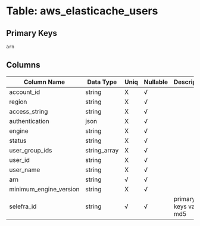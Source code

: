 # Table: aws_elasticache_users

## Primary Keys 

```
arn
```


## Columns 

|  Column Name   |  Data Type  | Uniq | Nullable | Description | 
|  ----  | ----  | ----  | ----  | ---- | 
| account_id | string | X | √ |  | 
| region | string | X | √ |  | 
| access_string | string | X | √ |  | 
| authentication | json | X | √ |  | 
| engine | string | X | √ |  | 
| status | string | X | √ |  | 
| user_group_ids | string_array | X | √ |  | 
| user_id | string | X | √ |  | 
| user_name | string | X | √ |  | 
| arn | string | √ | √ |  | 
| minimum_engine_version | string | X | √ |  | 
| selefra_id | string | √ | √ | primary keys value md5 | 


